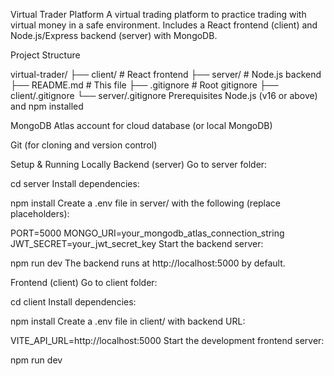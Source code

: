 Virtual Trader Platform
A virtual trading platform to practice trading with virtual money in a safe environment.
Includes a React frontend (client) and Node.js/Express backend (server) with MongoDB.

Project Structure

virtual-trader/
├── client/         # React frontend
├── server/         # Node.js backend
├── README.md       # This file
├── .gitignore      # Root gitignore
├── client/.gitignore
└── server/.gitignore
Prerequisites
Node.js (v16 or above) and npm installed

MongoDB Atlas account for cloud database (or local MongoDB)

Git (for cloning and version control)

Setup & Running Locally
Backend (server)
Go to server folder:


cd server
Install dependencies:


npm install
Create a .env file in server/ with the following (replace placeholders):


PORT=5000
MONGO_URI=your_mongodb_atlas_connection_string
JWT_SECRET=your_jwt_secret_key
Start the backend server:


npm run dev
The backend runs at http://localhost:5000 by default.

Frontend (client)
Go to client folder:


cd client
Install dependencies:


npm install
Create a .env file in client/ with backend URL:


VITE_API_URL=http://localhost:5000
Start the development frontend server:


npm run dev